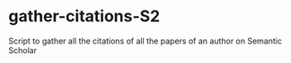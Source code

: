 # gather-citations-S2
Script to gather all the citations of all the papers of an author on Semantic Scholar

